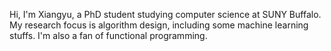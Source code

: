 Hi, I'm Xiangyu, a PhD student studying computer science at SUNY Buffalo. My research focus is algorithm design, including some machine learning stuffs. I'm also a fan of functional programming.
